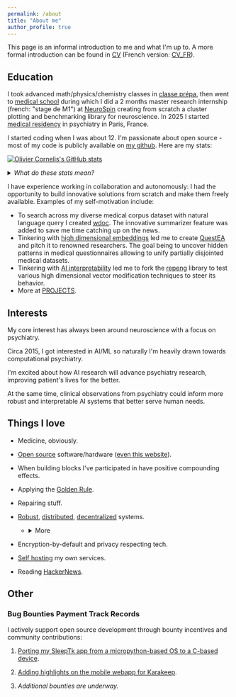 ```yaml
---
permalink: /about
title: "About me"
author_profile: true
---
```



This page is an informal introduction to me and what I'm up to. A more formal introduction can be found in [CV](./cv_en) (French version: [CV_FR](./cv_fr)).

## Education

I took advanced math/physics/chemistry classes in [classe prépa](https://en.wikipedia.org/wiki/Classe_pr%C3%A9paratoire_aux_grandes_%C3%A9coles), then went to [medical school](https://en.wikipedia.org/wiki/Paris_Cit%C3%A9_University) during which I did a 2 months master research internship (french: "stage de M1") at [NeuroSpin](https://fr.wikipedia.org/wiki/NeuroSpin) creating from scratch a cluster plotting and benchmarking library for neuroscience. In 2025 I started [medical residency](https://en.wikipedia.org/wiki/Medical_education_in_France#Third_cycle_of_the_medical_studies) in psychiatry in Paris, France.

I started coding when I was about 12. I'm passionate about open source - most of my code is publicly available on [my github](https://github.com/thiswillbeyourgithub/). Here are my stats:

[![Olivier Cornelis's GitHub stats](https://github-readme-stats.vercel.app/api?username=thiswillbeyourgithub&show_icons=true&theme=transparent)](./projects)

<details>
<summary><i>What do these stats mean?</i></summary>
<ul><li><i>S (top 1%), A+ (12.5%), A (25%), A- (37.5%), B+ (50%), B (62.5%), B- (75%), C+ (87.5%) and C (everyone). From <a href="https://github.com/anuraghazra/github-readme-stats">github-readme-stats</a></i></li></ul>
</details>

I have experience working in collaboration and autonomously: I had the opportunity to build innovative solutions from scratch and make them freely available. Examples of my self-motivation include:
- To search across my diverse medical corpus dataset with natural language query I created [wdoc](https://github.com/thiswillbeyourgithub/wdoc/). The innovative summarizer feature was added to save me time catching up on the news.
- Tinkering with [high dimensional embeddings](https://en.wikipedia.org/wiki/Embedding_(machine_learning)) led me to create [QuestEA](https://github.com/thiswillbeyourgithub/QuestEA) and pitch it to renowned researchers. The goal being to uncover hidden patterns in medical questionnaires allowing to unify partially disjointed medical datasets.
- Tinkering with [AI interpretability](https://en.wikipedia.org/wiki/Explainable_artificial_intelligence) led me to fork the [repeng](https://github.com/thiswillbeyourgithub/repeng-research-fork) library to test various high dimensional vector modification techniques to steer its behavior.
-  More at [PROJECTS](./projects).


## Interests
My core interest has always been around neuroscience with a focus on psychiatry.

Circa 2015, I got interested in AI/ML so naturally I'm heavily drawn towards computational psychiatry.

I'm excited about how AI research will advance psychiatry research, improving patient's lives for the better.

At the same time, clinical observations from psychiatry could inform more robust and interpretable AI systems that better serve human needs.

## Things I love
- Medicine, obviously.
- [Open source](https://en.wikipedia.org/wiki/Comparison_of_open-source_and_closed-source_software) software/hardware ([even this website](https://github.com/thiswillbeyourgithub/website])).
- When building blocks I've participated in have positive compounding effects.
- Applying the [Golden Rule](https://en.wikipedia.org/wiki/Golden_Rule).
- Repairing stuff.
- [Robust](https://en.wikipedia.org/wiki/Antifragility), [distributed](https://en.wikipedia.org/wiki/Distributed_computing), [decentralized](https://en.wikipedia.org/wiki/Decentralized_computing) systems.
    - <details><summary>More</summary>
            <ul>
                <li>I have a deep fascination for <a href="https://en.wikipedia.org/wiki/Emergence">emergence</a> and <a href="https://en.wikipedia.org/wiki/Self-organization">self-organization</a></li>
                <li>The former essential, I think, to understand counsciousness. And the latter is very connected to my interest in distributed and decentralized systems (e.g. <a href="https://en.wikipedia.org/wiki/AT_Protocol">AT Protocol</a>, <a href="https://github.com/markqvist/Reticulum/">Reticulum</a>, <a href="https://github.com/PrimeIntellect-ai/prime-iroh/">PRIME-IROH</a>, <a href="https://github.com/mudler/edgevpn">edgevpn</a>, <a href="https://nostr.com/">Nostr</a>, <a href="https://en.wikipedia.org/wiki/Conflict-free_replicated_data_type">Conflict-Free-Replicated-Data-Type</a>, ...).</li>
                <li>In my view, both are deeply linked to neuroscience and will be useful to help patients.</li>
            </ul>
        </details>

- Encryption-by-default and privacy respecting tech.
- [Self hosting](https://en.wikipedia.org/wiki/Self-hosting_(web_services)) my own services.
- Reading [HackerNews](https://news.ycombinator.com/).



## Other

### Bug Bounties Payment Track Records

I actively support open source development through bounty incentives and community contributions:

1. [Porting my SleepTk app from a micropython-based OS to a C-based device](https://github.com/thiswillbeyourgithub/SleepTk_pinetime_sleep_tracker/issues/13).
2. [Adding highlights on the mobile webapp for Karakeep](https://github.com/karakeep-app/karakeep/issues/1220).

3. *Additional bounties are underway.*
